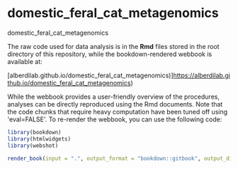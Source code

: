 # domestic_feral_cat_metagenomics
domestic_feral_cat_metagenomics

The raw code used for data analysis is in the **Rmd** files stored in the root directory of this repository, while the bookdown-rendered webbook is available at:

[alberdilab.github.io/domestic_feral_cat_metagenomics)]https://alberdilab.github.io/domestic_feral_cat_metagenomics)

While the webbook provides a user-friendly overview of the procedures, analyses can be directly reproduced using the Rmd documents. Note that the code chunks that require heavy computation have been tuned off using 'eval=FALSE'. To re-render the webbook, you can use the following code:

```r
library(bookdown)
library(htmlwidgets)
library(webshot)

render_book(input = ".", output_format = "bookdown::gitbook", output_dir = "docs")
```


